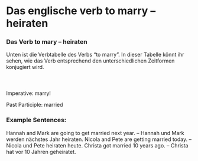 # Das englische verb to marry – heiraten

[](http://www.jabbalab.com/blog/wp-content/uploads/2012/01/to-marry.jpg)

### Das Verb to mary – heiraten

Unten ist die Verbtabelle des Verbs “to marry”. In dieser Tabelle könnt ihr sehen, wie das Verb entsprechend den unterschiedlichen Zeitformen konjugiert wird. 

### 


 

Imperative: marry!

Past Participle: married

### Example Sentences:

Hannah and Mark are going to get married next year. – Hannah und Mark werden nächstes Jahr heiraten.
Nicola and Pete are getting married today. – Nicola und Pete heiraten heute.
Christa got married 10 years ago. – Christa hat vor 10 Jahren geheiratet. 
